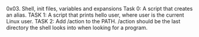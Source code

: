0x03. Shell, init files, variables and expansions
Task 0: A script that creates an alias.
TASK 1: A script that prints hello user, where user is the current Linux user.
TASK 2: Add /action to the PATH. /action should be the last directory the shell looks into when looking for a program.
